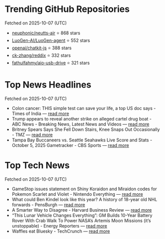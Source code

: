 # Trending GitHub Repositories
Fetched on 2025-10-07 (UTC)

- [neuphonic/neutts-air](https://github.com/neuphonic/neutts-air) ⭐ 868 stars
- [LuoGen-AI/LuoGen-agent](https://github.com/LuoGen-AI/LuoGen-agent) ⭐ 552 stars
- [openai/chatkit-js](https://github.com/openai/chatkit-js) ⭐ 388 stars
- [ck-zhang/reddix](https://github.com/ck-zhang/reddix) ⭐ 332 stars
- [fathulfahmy/aio-usb-drive](https://github.com/fathulfahmy/aio-usb-drive) ⭐ 321 stars

# Top News Headlines
Fetched on 2025-10-07 (UTC)
- Colon cancer: THIS simple test can save your life, a top US doc says - Times of India — [read more](https://timesofindia.indiatimes.com/life-style/health-fitness/health-news/colon-cancer-this-simple-test-can-save-your-life-a-top-us-doc-says/photostory/124328295.cms)
- Trump appears to reveal another strike on alleged cartel drug boat - ABC News - Breaking News, Latest News and Videos — [read more](https://abcnews.go.com/Politics/trump-appears-reveal-strike-alleged-cartel-drug-boat/story?id\\u003d126237676)
- Britney Spears Says She Fell Down Stairs, Knee Snaps Out Occasionally - TMZ — [read more](https://www.tmz.com/2025/10/05/britney-spears-says-she-fell-down-stairs-knee-snapped-out/)
- Tampa Bay Buccaneers vs. Seattle Seahawks Live Score and Stats - October 5, 2025 Gametracker - CBS Sports — [read more](https://www.cbssports.com/nfl/gametracker/recap/NFL_20251005_TB@SEA/)

# Top Tech News
Fetched on 2025-10-07 (UTC)
- GameStop issues statement on Shiny Koraidon and Miraidon codes for Pokemon Scarlet and Violet - Nintendo Everything — [read more](https://nintendoeverything.com/gamestop-statement-shiny-koraidon-miraidon-pokemon-scarlet-violet/)
- What could Ben Kindel look like this year? A history of 18-year old NHL forwards - PensBurgh — [read more](https://www.pensburgh.com/general/67622/what-could-ben-kindel-look-like-this-year-a-history-of-18-year-old-nhl-forwards)
- A Smarter Way to Disagree - Harvard Business Review — [read more](https://hbr.org/2025/11/a-smarter-way-to-disagree)
- “This Lunar Vehicle Changes Everything”: GM Builds 10-Year Battery Rover With Crab Walk To Power NASA’s Artemis Moon Missions (it’s unstoppable) - Energy Reporters — [read more](https://www.energy-reporters.com/news/this-lunar-vehicle-changes-everything-gm-builds-10-year-battery-rover-with-crab-walk-to-power-nasas-artemis-moon-missions-its-unstoppable/)
- Waffles eat Bluesky - TechCrunch — [read more](https://techcrunch.com/2025/10/05/waffles-eat-bluesky/)
